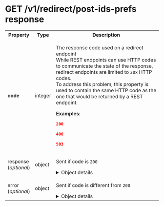 <!-- ⚠️ GENERATED CONTENT - DO NOT MODIFY DIRECTLY ⚠️ -->

# GET /v1/redirect/post-ids-prefs response

<table>

<tr>
    <th> Property </th>
    <th> Type </th>
    <th> Description </th>
</tr>

<tr>
<td>
<b>code</b>
</td>
<td>
integer
</td>
<td>

The response code used on a redirect endpoint<br>While REST endpoints can use HTTP codes to communicate the state of the response, redirect endpoints are limited to `30x` HTTP codes.<br>To address this problem, this property is used to contain the same HTTP code as the one that would be returned by a REST endpoint.

**Examples:** 

```json
200
```

```json
400
```

```json
503
```

</td>
</tr>

<tr>
<td>
response<br>(<i>optional</i>)
</td>
<td>
object
</td>
<td>

Sent if code is `200`

<details>
<summary>Object details</summary>

<table>

<tr>
    <th> Property </th>
    <th> Type </th>
    <th> Description </th>
</tr>

<tr>
<td>
<b>sender</b>
</td>
<td>
string
</td>
<td>

The domain name of the sender of this response (the operator domain name)

**Examples:** 

```json
"a-domain-name.com"
```

```json
"another.domain.co.uk"
```

</td>
</tr>

<tr>
<td>
<b>receiver</b>
</td>
<td>
string
</td>
<td>

The domain name of the receiver of this request (the website)

**Examples:** 

```json
"a-domain-name.com"
```

```json
"another.domain.co.uk"
```

</td>
</tr>

<tr>
<td>
<b>timestamp</b>
</td>
<td>
integer
</td>
<td>

Number of seconds since UNIX Epoch time (1970/01/01 00:00:00)

**Example:** 

```json
1643297316
```

</td>
</tr>

<tr>
<td>
<b>signature</b>
</td>
<td>
string
</td>
<td>

Signature based on input:
```
sender + '\u2063' +
receiver + '\u2063' +
timestamp + '\u2063' +
preferences.source.signature + '\u2063' +
identifiers[0].source.signature + '\u2063' +
identifiers[1].source.signature + '\u2063' +
...
identifiers[n].source.signature
```

**Example:** 

```json
"RYGHYsBUEwMgFgOJ9aUQl7ywl4xnqdmwWIgPbaIowbXbmZAFKLa7mcBJQuWh1wEskpu57SHn2mmCF6V5+cESgw=="
```

</td>
</tr>

<tr>
<td>
<b>body</b>
</td>
<td>
object
</td>
<td>

A list of identifiers and some preferences

<details>
<summary>Object details</summary>

<table>

<tr>
    <th> Property </th>
    <th> Type </th>
    <th> Description </th>
</tr>

<tr>
<td>
<b>preferences</b>
</td>
<td>
object
</td>
<td>

The current preferences of the user

<details>
<summary>Object details</summary>

<table>

<tr>
    <th> Property </th>
    <th> Type </th>
    <th> Description </th>
</tr>

<tr>
<td>
<b>version</b>
</td>
<td>
string
</td>
<td>

A version number made of a "major" and a "minor" version numbers.

To be detailed.

**Examples:** 

```json
"0.1"
```

```json
"0.407"
```

```json
"10.0"
```

</td>
</tr>

<tr>
<td>
<b>data</b>
</td>
<td>
object
</td>
<td>

<details>
<summary>Object details</summary>

<table>

<tr>
    <th> Property </th>
    <th> Type </th>
    <th> Description </th>
</tr>

<tr>
<td>
<b>use_browsing_for_personalization</b>
</td>
<td>
boolean
</td>
<td>

Whether the user accepts (`true`) or not (`false`) that their browsing is used for personalization

</td>
</tr>

</table>

</details>

</td>
</tr>

<tr>
<td>
<b>source</b>
</td>
<td>
object
</td>
<td>

Signature based on input:

**⚠️ Note that it uses data from identifiers**:

By signing both inputs together, a `preferences` object cannot be reused for another id by a fraudulent actor

```preferences.source.domain + '\u2063' +
preferences.source.timestamp + '\u2063' +
identifiers[type="paf_browser_id"].source.signature + '\u2063' +
preferences.data.key1 + '\u2063' + preferences.data[key1].value + '\u2063' +
preferences.data.key2 + '\u2063' + preferences.data[key2].value + '\u2063' +
...
preferences.data.keyN + '\u2063' + preferences.data[keyN].value
```

<details>
<summary>Object details</summary>

<table>

<tr>
    <th> Property </th>
    <th> Type </th>
    <th> Description </th>
</tr>

<tr>
<td>
<b>timestamp</b>
</td>
<td>
integer
</td>
<td>

Time when data was signed

**Example:** 

```json
1643297316
```

</td>
</tr>

<tr>
<td>
<b>domain</b>
</td>
<td>
string
</td>
<td>

The domain name of the entity that signed this data

**Examples:** 

```json
"a-domain-name.com"
```

```json
"another.domain.co.uk"
```

</td>
</tr>

<tr>
<td>
<b>signature</b>
</td>
<td>
string
</td>
<td>

The base64 representation of a data signature

**Example:** 

```json
"RYGHYsBUEwMgFgOJ9aUQl7ywl4xnqdmwWIgPbaIowbXbmZAFKLa7mcBJQuWh1wEskpu57SHn2mmCF6V5+cESgw=="
```

</td>
</tr>

</table>

</details>

</td>
</tr>

</table>

</details>

</td>
</tr>

<tr>
<td>
<b>identifiers</b>
</td>
<td>
array
</td>
<td>

**Array of**:

A pseudonymous identifier generated for a web user

<details>
<summary>Object details</summary>

<table>

<tr>
    <th> Property </th>
    <th> Type </th>
    <th> Description </th>
</tr>

<tr>
<td>
<b>version</b>
</td>
<td>
string
</td>
<td>

A version number made of a "major" and a "minor" version numbers.

To be detailed.

**Examples:** 

```json
"0.1"
```

```json
"0.407"
```

```json
"10.0"
```

</td>
</tr>

<tr>
<td>
<b>type</b>
</td>
<td>
enum (of string)
</td>
<td>

The identifier type, identifier of type `paf_browser_id` is mandatory and is "pivot"

Can only take **one of these values**:
* `"paf_browser_id"`
</td>
</tr>

<tr>
<td>
persisted<br>(<i>optional</i>)
</td>
<td>
boolean
</td>
<td>

If set to `false`, means the identifier has not yet been persisted as a cookie.<br>Otherwise, means this identifier is persisted as a PAF cookie<br>(default value = `true` meaning if the property is omitted the identifier *is* persisted)

</td>
</tr>

<tr>
<td>
<b>value</b>
</td>
<td>
string
</td>
<td>

The identifier value

**Example:** 

```json
"7435313e-caee-4889-8ad7-0acd0114ae3c"
```

</td>
</tr>

<tr>
<td>
<b>source</b>
</td>
<td>
object
</td>
<td>

Signature based on input:

```
identifier.source.domain + '\u2063' + 
identifier.source.timestamp + '\u2063' + 
identifier.type + '\u2063'+
identifier.value
```

<details>
<summary>Object details</summary>

<table>

<tr>
    <th> Property </th>
    <th> Type </th>
    <th> Description </th>
</tr>

<tr>
<td>
<b>timestamp</b>
</td>
<td>
integer
</td>
<td>

Time when data was signed

**Example:** 

```json
1643297316
```

</td>
</tr>

<tr>
<td>
<b>domain</b>
</td>
<td>
string
</td>
<td>

The domain name of the entity that signed this data

**Examples:** 

```json
"a-domain-name.com"
```

```json
"another.domain.co.uk"
```

</td>
</tr>

<tr>
<td>
<b>signature</b>
</td>
<td>
string
</td>
<td>

The base64 representation of a data signature

**Example:** 

```json
"RYGHYsBUEwMgFgOJ9aUQl7ywl4xnqdmwWIgPbaIowbXbmZAFKLa7mcBJQuWh1wEskpu57SHn2mmCF6V5+cESgw=="
```

</td>
</tr>

</table>

</details>

</td>
</tr>

</table>

</details>

</td>
</tr>

</table>

</details>

</td>
</tr>

</table>

</details>

</td>
</tr>

<tr>
<td>
error<br>(<i>optional</i>)
</td>
<td>
object
</td>
<td>

Sent if code is different from `200`

<details>
<summary>Object details</summary>

<table>

<tr>
    <th> Property </th>
    <th> Type </th>
    <th> Description </th>
</tr>

<tr>
<td>
<b>type</b>
</td>
<td>
string
</td>
<td>

The type of error

Can only take **one of these values**:

<ul>

<li>

`INVALID_QUERY_STRING`: The query string has an incorrect format
</li>
<li>

`INVALID_RETURN_URL`: The value of `returnUrl` query string parameter is invalid
</li>
<li>

`INVALID_JSON_BODY`: The POST payload is an invalid JSON
</li>
<li>

`INVALID_ORIGIN`: The value of `Origin` HTTP header is invalid
</li>
<li>

`INVALID_REFERER`: The value of `Referer` HTTP header is invalid
</li>
<li>

`UNAUTHORIZED_OPERATION`: The sender of this message is not authorized for this operation
</li>
<li>

`UNKNOWN_SIGNER`: Could not get public key of the signer
</li>
<li>

`VERIFICATION_FAILED`: The verification of the message signature failed
</li>
<li>

`RESPONSE_TIMEOUT`: Timeout processing the request
</li>
<li>

`UNKNOWN_ERROR`: Other (unidentified error)
</li>
</ul>

</td>
</tr>

<tr>
<td>
details<br>(<i>optional</i>)
</td>
<td>
string
</td>
<td>

An optional more detailed description of the error

</td>
</tr>

</table>

</details>

</td>
</tr>

</table>

